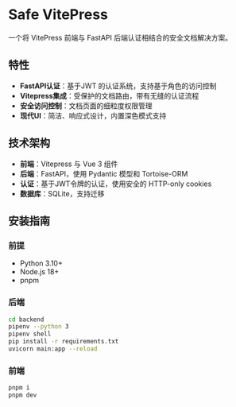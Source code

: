 # Safe VitePress

一个将 VitePress 前端与 FastAPI 后端认证相结合的安全文档解决方案。

## 特性
- **FastAPI认证**：基于JWT 的认证系统，支持基于角色的访问控制
- **Vitepress集成**：受保护的文档路由，带有无缝的认证流程
- **安全访问控制**：文档页面的细粒度权限管理
- **现代UI**：简洁、响应式设计，内置深色模式支持

## 技术架构
- **前端**：Vitepress 与 Vue 3 组件
- **后端**：FastAPI，使用 Pydantic 模型和 Tortoise-ORM
- **认证**：基于JWT令牌的认证，使用安全的 HTTP-only cookies
- **数据库**：SQLite，支持迁移


## 安装指南

### 前提
- Python 3.10+
- Node.js 18+
- pnpm

### 后端
```bash
cd backend
pipenv --python 3
pipenv shell
pip install -r requirements.txt
uvicorn main:app --reload
```

### 前端
```bash
pnpm i
pnpm dev
```
